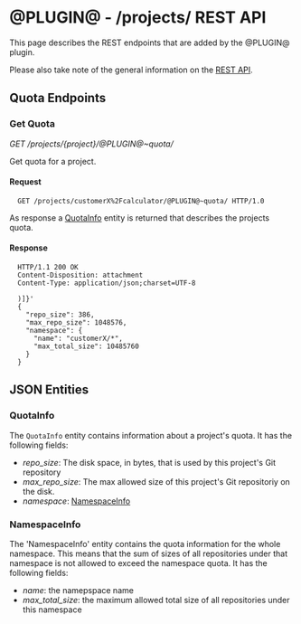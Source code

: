 @PLUGIN@ - /projects/ REST API
==============================

This page describes the REST endpoints that are added by the @PLUGIN@
plugin.

Please also take note of the general information on the
[REST API](../../../Documentation/rest-api.html).

<a id="project-endpoints"> Quota Endpoints
------------------------------------------

### <a id="get-quota"> Get Quota
_GET /projects/\{project\}/@PLUGIN@~quota/_

Get quota for a project.

#### Request

```
  GET /projects/customerX%2Fcalculator/@PLUGIN@~quota/ HTTP/1.0
```

As response a [QuotaInfo](#quota-info) entity is returned
that describes the projects quota.

#### Response

```
  HTTP/1.1 200 OK
  Content-Disposition: attachment
  Content-Type: application/json;charset=UTF-8

  )]}'
  {
    "repo_size": 386,
    "max_repo_size": 1048576,
    "namespace": {
      "name": "customerX/*",
      "max_total_size": 10485760
    }
  }
```

<a id="json-entities">JSON Entities
-----------------------------------

### <a id="quota-info"></a>QuotaInfo

The `QuotaInfo` entity contains information about a project's quota.
It has the following fields:

* _repo\_size_: The disk space, in bytes, that is used by this project's Git repository
* _max\_repo\_size_: The max allowed size of this project's Git repositoriy on the disk.
* _namespace_: [NamespaceInfo](#namespace-info)


### <a id="namespace-info"></a>NamespaceInfo

The 'NamespaceInfo' entity contains the quota information for the whole namespace.
This means that the sum of sizes of all repositories under that namespace is not
allowed to exceed the namespace quota. It has the following fields:

* _name_: the namepspace name
* _max\_total\_size_: the maximum allowed total size of all repositories under this
  namespace
